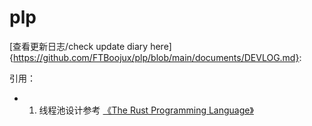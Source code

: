 # plp

[查看更新日志/check update diary here]{https://github.com/FTBoojux/plp/blob/main/documents/DEVLOG.md}: 

引用：
- 1. 线程池设计参考 [《The Rust Programming Language》](https://web.mit.edu/rust-lang_v1.25/arch/amd64_ubuntu1404/share/doc/rust/html/book/second-edition/ch20-00-final-project-a-web-server.html)